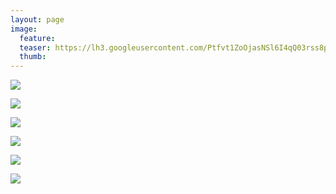 ```yaml
---
layout: page
image:
  feature:
  teaser: https://lh3.googleusercontent.com/Ptfvt1ZoOjasNSl6I4qQ03rss8pyEemnMjhn5a51tPQ=w245-h168-no
  thumb:
---
```


![](https://lh3.googleusercontent.com/nOX043dDmSQY8yBJAiqg5JANwMjtxzSTeuCfkx3XNfQ=w800)

![](https://lh3.googleusercontent.com/IUFLQ_HbcHi8n2Iwo-oEavEUXUmWct_YVuKePt3iTU0=w800)

![](https://lh3.googleusercontent.com/xyftsOXs0THfIXYELp-kQRnz2qEB0mRJoshyI90JrVQ=w800)

![](https://lh3.googleusercontent.com/JIwZEhXEtlSM8KS6BGdinYBerBu9GfhQ0dUF16g8BXI=w800)

![](https://lh3.googleusercontent.com/XauEJZCTM9cDrVTCjgOUvWfsFrehM02ZZLlM5jkf4cE=w800)

![](https://lh3.googleusercontent.com/0PLHfZzSK05Hm8eY2wUc5H3uBBI1qCRBJK5gFggA5_U=w800)
